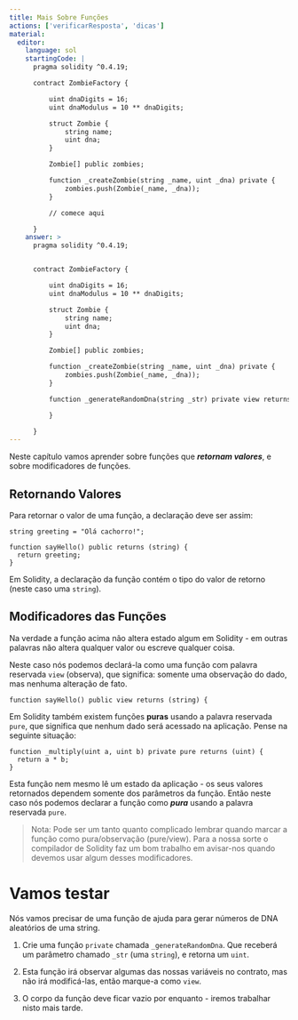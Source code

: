 ```yaml
---
title: Mais Sobre Funções
actions: ['verificarResposta', 'dicas']
material:
  editor:
    language: sol
    startingCode: |
      pragma solidity ^0.4.19;

      contract ZombieFactory {

          uint dnaDigits = 16;
          uint dnaModulus = 10 ** dnaDigits;

          struct Zombie {
              string name;
              uint dna;
          }

          Zombie[] public zombies;

          function _createZombie(string _name, uint _dna) private {
              zombies.push(Zombie(_name, _dna));
          }

          // comece aqui

      }
    answer: >
      pragma solidity ^0.4.19;


      contract ZombieFactory {

          uint dnaDigits = 16;
          uint dnaModulus = 10 ** dnaDigits;

          struct Zombie {
              string name;
              uint dna;
          }

          Zombie[] public zombies;

          function _createZombie(string _name, uint _dna) private {
              zombies.push(Zombie(_name, _dna));
          } 

          function _generateRandomDna(string _str) private view returns (uint) {

          }

      }
---
```


Neste capítulo vamos aprender sobre funções que ***retornam valores***, e sobre modificadores de funções.

## Retornando Valores

Para retornar o valor de uma função, a declaração deve ser assim:

```
string greeting = "Olá cachorro!";

function sayHello() public returns (string) {
  return greeting;
}
```

Em Solidity, a declaração da função contém o tipo do valor de retorno (neste caso uma `string`).

## Modificadores das Funções

Na verdade a função acima não altera estado algum em Solidity - em outras palavras não altera qualquer valor ou escreve qualquer coisa.

Neste caso nós podemos declará-la como uma função com palavra reservada `view` (observa), que significa: somente uma observação do dado, mas nenhuma alteração de fato.

```
function sayHello() public view returns (string) {
```

Em Solidity também existem funções **puras** usando a palavra reservada `pure`, que significa que nenhum dado será acessado na aplicação. Pense na seguinte situação:

```
function _multiply(uint a, uint b) private pure returns (uint) {
  return a * b;
}
```

Esta função nem mesmo lê um estado da aplicação - os seus valores retornados dependem somente dos parâmetros da função. Então neste caso nós podemos declarar a função como ***pura*** usando a palavra reservada `pure`.

> Nota: Pode ser um tanto quanto complicado lembrar quando marcar a função como pura/observação (pure/view). Para a nossa sorte o compilador de Solidity faz um bom trabalho em avisar-nos quando devemos usar algum desses modificadores.

# Vamos testar

Nós vamos precisar de uma função de ajuda para gerar números de DNA aleatórios de uma string.

1. Crie uma função `private` chamada `_generateRandomDna`. Que receberá um parâmetro chamado `_str` (uma `string`), e retorna um `uint`.

2. Esta função irá observar algumas das nossas variáveis no contrato, mas não irá modificá-las, então marque-a como `view`.

3. O corpo da função deve ficar vazio por enquanto - iremos trabalhar nisto mais tarde.
